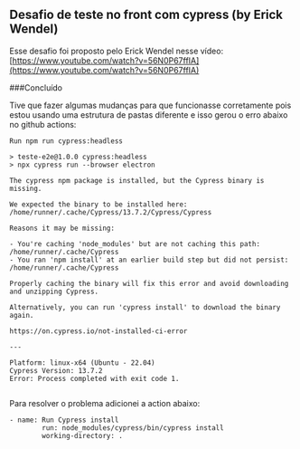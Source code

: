 ## Desafio de teste no front com cypress (by Erick Wendel)

Esse desafio foi proposto pelo Erick Wendel nesse vídeo:
[https://www.youtube.com/watch?v=56N0P67ffIA](https://www.youtube.com/watch?v=56N0P67ffIA)

###Concluído

Tive que fazer algumas mudanças para que funcionasse corretamente pois estou usando uma estrutura de pastas diferente e
isso gerou o erro abaixo no github actions:

```
Run npm run cypress:headless

> teste-e2e@1.0.0 cypress:headless
> npx cypress run --browser electron

The cypress npm package is installed, but the Cypress binary is missing.

We expected the binary to be installed here: /home/runner/.cache/Cypress/13.7.2/Cypress/Cypress

Reasons it may be missing:

- You're caching 'node_modules' but are not caching this path: /home/runner/.cache/Cypress
- You ran 'npm install' at an earlier build step but did not persist: /home/runner/.cache/Cypress

Properly caching the binary will fix this error and avoid downloading and unzipping Cypress.

Alternatively, you can run 'cypress install' to download the binary again.

https://on.cypress.io/not-installed-ci-error

---

Platform: linux-x64 (Ubuntu - 22.04)
Cypress Version: 13.7.2
Error: Process completed with exit code 1.


```

Para resolver o problema adicionei a action abaixo:

```
- name: Run Cypress install
        run: node_modules/cypress/bin/cypress install
        working-directory: .
```
